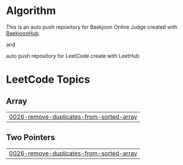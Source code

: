 # Algorithm
This is an auto push repository for Baekjoon Online Judge created with [BaekjoonHub](https://github.com/BaekjoonHub/BaekjoonHub).

and 

auto push repository for LeetCode create with LeetHub
<!---LeetCode Topics Start-->
# LeetCode Topics
## Array
|  |
| ------- |
| [0026-remove-duplicates-from-sorted-array](https://github.com/JSeHoone/Algorithm/tree/master/0026-remove-duplicates-from-sorted-array) |
## Two Pointers
|  |
| ------- |
| [0026-remove-duplicates-from-sorted-array](https://github.com/JSeHoone/Algorithm/tree/master/0026-remove-duplicates-from-sorted-array) |
<!---LeetCode Topics End-->